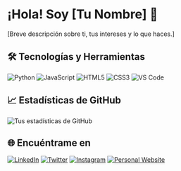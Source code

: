 # ¡Hola! Soy [Tu Nombre] 👋

[Breve descripción sobre ti, tus intereses y lo que haces.]

## 🛠️ Tecnologías y Herramientas

![Python](https://img.shields.io/badge/-Python-333333?style=flat&logo=python)
![JavaScript](https://img.shields.io/badge/-JavaScript-333333?style=flat&logo=javascript)
![HTML5](https://img.shields.io/badge/-HTML5-333333?style=flat&logo=html5)
![CSS3](https://img.shields.io/badge/-CSS3-333333?style=flat&logo=css3)
![VS Code](https://img.shields.io/badge/-VS%20Code-333333?style=flat&logo=visual-studio-code)

## 📈 Estadísticas de GitHub

![Tus estadísticas de GitHub](https://github-readme-stats.vercel.app/api?IDGS-801-22002360=IDGS-801-22002360&show_icons=true&theme=radical)

## 🌐 Encuéntrame en

[![LinkedIn](https://img.shields.io/badge/-LinkedIn-0077B5?style=flat&logo=linkedin&logoColor=white)](https://www.linkedin.com/in/tu-usuario/)
[![Twitter](https://img.shields.io/badge/-Twitter-1DA1F2?style=flat&logo=twitter&logoColor=white)](https://twitter.com/tu-usuario)
[![Instagram](https://img.shields.io/badge/-Instagram-E4405F?style=flat&logo=instagram&logoColor=white)](https://www.instagram.com/tu-usuario/)
[![Personal Website](https://img.shields.io/badge/-Website-000000?style=flat&logo=About.me&logoColor=white)](https://tu-sitio-web.com)


<!---
IDGS-801-22002360/IDGS-801-22002360 is a ✨ special ✨ repository because its `README.md` (this file) appears on your GitHub profile.
You can click the Preview link to take a look at your changes.
--->

